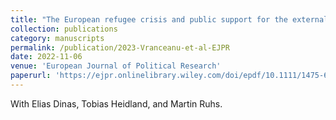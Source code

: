 ```yaml
---
title: "The European refugee crisis and public support for the externalisation of migration management"
collection: publications
category: manuscripts
permalink: /publication/2023-Vranceanu-et-al-EJPR
date: 2022-11-06
venue: 'European Journal of Political Research'
paperurl: 'https://ejpr.onlinelibrary.wiley.com/doi/epdf/10.1111/1475-6765.12565'
---
```


With Elias Dinas, Tobias Heidland, and Martin Ruhs.

